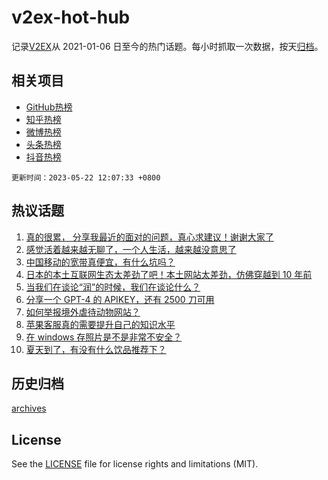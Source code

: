 # v2ex-hot-hub

 记录[V2EX](https://www.v2ex.com/)从 2021-01-06 日至今的热门话题。每小时抓取一次数据，按天[归档](archives)。
 
 ## 相关项目

- [GitHub热榜](https://github.com/snaildev/github-hot-hub)
- [知乎热榜](https://github.com/snaildev/zhihu-hot-hub)
- [微博热榜](https://github.com/snaildev/weibo-hot-hub)
- [头条热榜](https://github.com/snaildev/toutiao-hot-hub)
- [抖音热榜](https://github.com/snaildev/douyin-hot-hub)


 `更新时间：2023-05-22 12:07:33 +0800`

## 热议话题

1. [真的很累， 分享我最近的面对的问题，真心求建议！谢谢大家了](https://www.v2ex.com/t/941726)
1. [感觉活着越来越无聊了，一个人生活，越来越没意思了](https://www.v2ex.com/t/941697)
1. [中国移动的宽带真便宜，有什么坑吗？](https://www.v2ex.com/t/941695)
1. [日本的本土互联网生态太差劲了吧！本土网站太差劲，仿佛穿越到 10 年前](https://www.v2ex.com/t/941787)
1. [当我们在谈论“润”的时候，我们在谈论什么？](https://www.v2ex.com/t/941704)
1. [分享一个 GPT-4 的 APIKEY，还有 2500 刀可用](https://www.v2ex.com/t/941797)
1. [如何举报境外虐待动物网站？](https://www.v2ex.com/t/941832)
1. [苹果客服真的需要提升自己的知识水平](https://www.v2ex.com/t/941680)
1. [在 windows 存照片是不是非常不安全？](https://www.v2ex.com/t/941736)
1. [夏天到了，有没有什么饮品推荐下？](https://www.v2ex.com/t/941827)

## 历史归档

[archives](archives)

## License

See the [LICENSE](LICENSE) file for license rights and limitations (MIT).
